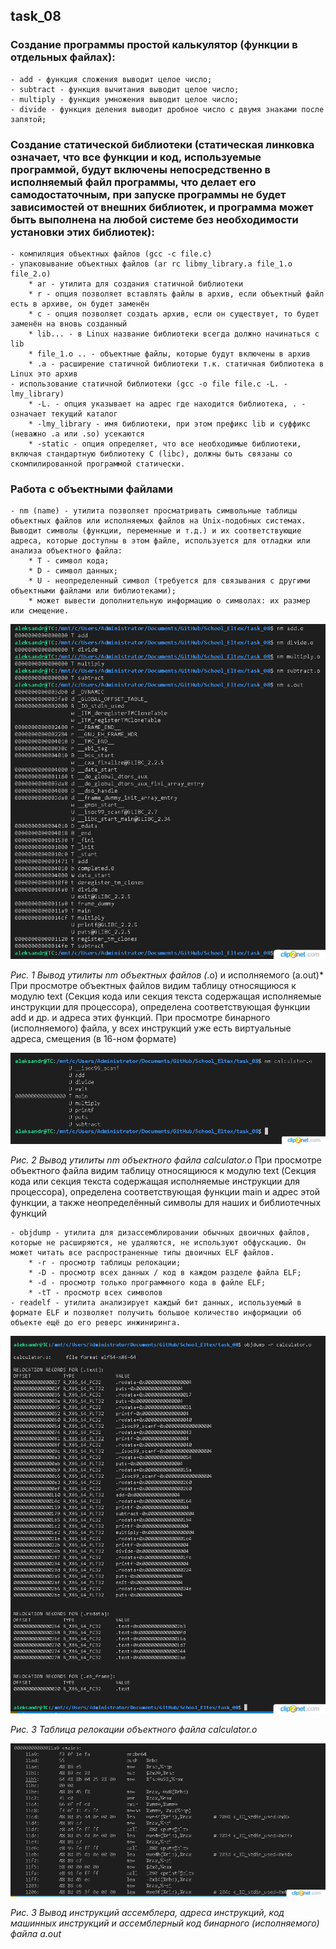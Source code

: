 ## task_08

### Создание программы простой калькулятор (функции в отдельных файлах):
    - add - функция сложения выводит целое число;
    - subtract - функция вычитания выводит целое число;
    - multiply - функция умножения выводит целое число;
    - divide - функция деления выводит дробное число с двумя знаками после запятой;

### Создание статической библиотеки (статическая линковка означает, что все функции и код, используемые программой, будут включены непосредственно в исполняемый файл программы, что делает его самодостаточным, при запуске программы не будет зависимостей от внешних библиотек, и программа может быть выполнена на любой системе без необходимости установки этих библиотек):
    - компиляция объектных файлов (gcc -c file.c)
    - упаковывание объектных файлов (ar rc libmy_library.a file_1.o file_2.o)
        * ar - утилита для создания статичной библиотеки
        * r - опция позволяет вставлять файлы в архив, если объектный файл есть в архиве, он будет заменён
        * с - опция позволяет создать архив, если он существует, то будет заменён на вновь созданный
        * lib... - в Linux название библиотеки всегда должно начинаться с lib
        * file_1.o .. - объектные файлы, которые будут включены в архив
        * .a - расширение статичной библиотеки т.к. статичная библиотека в Linux это архив
    - использование статичной библиотеки (gcc -o file file.c -L. -lmy_library)
        * -L. - опция указывает на адрес где находится библиотека, . - означает текущий каталог 
        * -lmy_library - имя библиотеки, при этом префикс lib и суффикс (неважно .a или .so) усекаются
        * -static - опция определяет, что все необходимые библиотеки, включая стандартную библиотеку C (libc), должны быть связаны со скомпилированной программой статически.

### Работа с объектными файлами
    - nm (name) - утилита позволяет просматривать символьные таблицы объектных файлов или исполняемых файлов на Unix-подобных системах. Выводит символы (функции, переменные и т.д.) и их соответствующие адреса, которые доступны в этом файле, используется для отладки или анализа объектного файла:
        * T - символ кода;
        * D - символ данных;
        * U - неопределенный символ (требуется для связывания с другими объектными файлами или библиотеками);
        * может вывести дополнительную информацию о символах: их размер или смещение.

![image_1](./image/image_1.png)

*Рис. 1 Вывод утилиты nm объектных файлов (*.o) и исполняемого (a.out)*
При просмотре объектных файлов видим таблицу относящиюся к модулю text (Секция кода или секция текста содержащая исполняемые инструкции для процессора), определена соответствующая функции add и др. и адреса этих функций.
При просмотре бинарного (исполняемого) файла, у всех инструкций уже есть виртуальные адреса, смещения (в 16-ном формате)

![image_2](./image/image_2.png)

*Рис. 2 Вывод утилиты nm объектного файла calculator.o*
При просмотре объектного файла видим таблицу относящиюся к модулю text (Секция кода или секция текста содержащая исполняемые инструкции для процессора), определена соответствующая функции main и адрес этой функции, а также неопределённый символы для наших и библиотечных функций

    - objdump - утилита для дизассемблировании обычных двоичных файлов, которые не расширяются, не удаляются, не используют обфускацию. Он может читать все распространенные типы двоичных ELF файлов.
        * -r - просмотр таблицы релокации;
        * -D - просмотр всех данных / код в каждом разделе файла ELF;
        * -d - просмотр только программного кода в файле ELF;
        * -tT - просмотр всех символов
    - readelf - утилита анализирует каждый бит данных, используемый в формате ELF и позволяет получить большое количество информации об объекте ещё до его реверс инжиниринга.

![image_3](./image/image_3.png)

*Рис. 3 Таблица релокации объектного файла calculator.o*

![image_4](./image/image_4.png)

*Рис. 3 Вывод инструкций ассемблера, адреса инструкций, код машинных инструкций и ассемблерный код бинарного (исполняемого) файла a.out*
